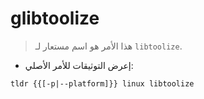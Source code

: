 # glibtoolize

> هذا الأمر هو اسم مستعار لـ `libtoolize`.

- إعرض التوثيقات للأمر الأصلي:

`tldr {{[-p|--platform]}} linux libtoolize`

